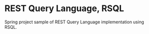 # REST Query Language, RSQL

Spring project sample of REST Query Language implementation using RSQL.